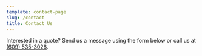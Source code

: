 ```yaml
---
template: contact-page
slug: /contact
title: Contact Us
---
```

Interested in a quote? Send us a message using the form below or call us at <a href="tel:609-535-3028">(609) 535-3028</a>.
